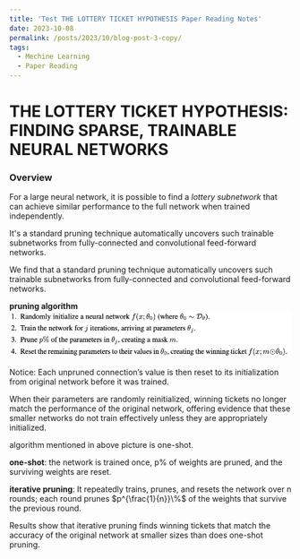 ```yaml
---
title: 'Test THE LOTTERY TICKET HYPOTHESIS Paper Reading Notes'
date: 2023-10-08
permalink: /posts/2023/10/blog-post-3-copy/
tags:
  - Mechine Learning
  - Paper Reading
---
```


# THE LOTTERY TICKET HYPOTHESIS: FINDING SPARSE, TRAINABLE NEURAL NETWORKS
### Overview


For a large neural network, it is possible to find a *lottery subnetwork* that can achieve similar performance to the full network when trained independently.

It's a standard pruning technique automatically uncovers such trainable subnetworks from fully-connected and convolutional feed-forward networks.

We find that a standard pruning technique automatically uncovers such trainable subnetworks from fully-connected and convolutional feed-forward networks.


**pruning algorithm**
![pruning algorithm](/images/posts/paper%20reading/2023-10-07-blog-2/pruning%20algorihtm.png)


Notice: Each unpruned connection’s value is then reset to its initialization from original network before it was trained.

When their parameters are randomly reinitialized, winning tickets no longer match the performance of the original network, offering evidence that these smaller networks do not train effectively unless they are appropriately initialized.

algorithm mentioned in above picture is one-shot.

**one-shot**: the network is trained once, p% of weights are pruned, and the surviving weights are reset.
 
**iterative pruning**: It repeatedly trains, prunes, and resets the network over n rounds; each round prunes $p^{\frac{1}{n}}\%$ of the weights that survive the previous round.

Results show that iterative pruning finds winning tickets that match the accuracy of the original network at smaller sizes than does one-shot pruning.
